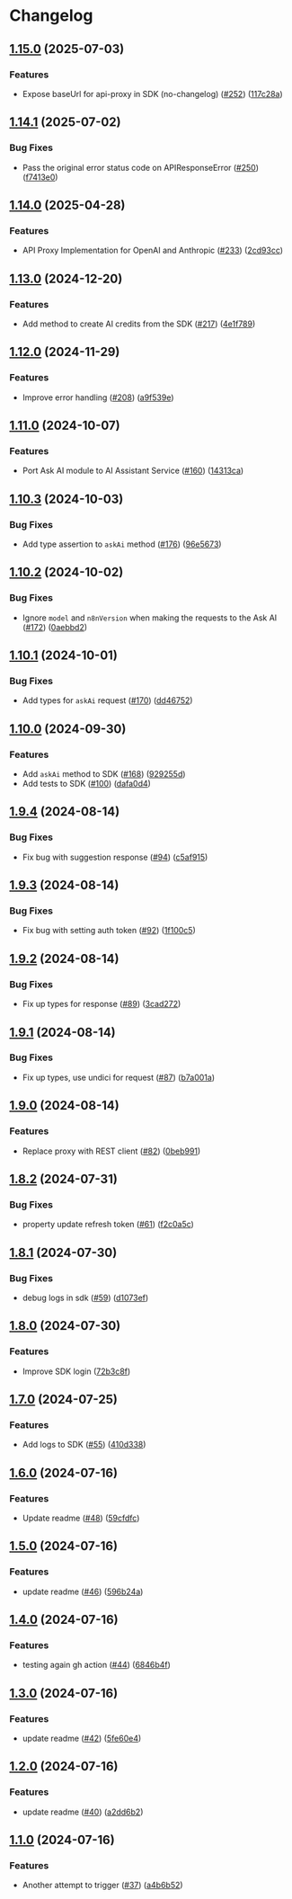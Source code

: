 # Changelog

## [1.15.0](https://github.com/n8n-io/ai-assistant-service/compare/ai-assistant-sdk-v1.14.1...ai-assistant-sdk-v1.15.0) (2025-07-03)


### Features

* Expose baseUrl for api-proxy in SDK (no-changelog) ([#252](https://github.com/n8n-io/ai-assistant-service/issues/252)) ([117c28a](https://github.com/n8n-io/ai-assistant-service/commit/117c28a1722544ee89c419707fdce5f28f34b3b7))

## [1.14.1](https://github.com/n8n-io/ai-assistant-service/compare/ai-assistant-sdk-v1.14.0...ai-assistant-sdk-v1.14.1) (2025-07-02)


### Bug Fixes

* Pass the original error status code on APIResponseError ([#250](https://github.com/n8n-io/ai-assistant-service/issues/250)) ([f7413e0](https://github.com/n8n-io/ai-assistant-service/commit/f7413e066fbec21818a7efb4e488814f5d64497c))

## [1.14.0](https://github.com/n8n-io/ai-assistant-service/compare/ai-assistant-sdk-v1.13.0...ai-assistant-sdk-v1.14.0) (2025-04-28)


### Features

* API Proxy Implementation for OpenAI and Anthropic ([#233](https://github.com/n8n-io/ai-assistant-service/issues/233)) ([2cd93cc](https://github.com/n8n-io/ai-assistant-service/commit/2cd93cc9b5e574835adc300615da4c73a53ed733))

## [1.13.0](https://github.com/n8n-io/ai-assistant-service/compare/ai-assistant-sdk-v1.12.0...ai-assistant-sdk-v1.13.0) (2024-12-20)


### Features

* Add method to create AI credits from the SDK ([#217](https://github.com/n8n-io/ai-assistant-service/issues/217)) ([4e1f789](https://github.com/n8n-io/ai-assistant-service/commit/4e1f789bb6441688f3dbb03d64d52461e216fcdb))

## [1.12.0](https://github.com/n8n-io/ai-assistant-service/compare/ai-assistant-sdk-v1.11.0...ai-assistant-sdk-v1.12.0) (2024-11-29)


### Features

* Improve error handling ([#208](https://github.com/n8n-io/ai-assistant-service/issues/208)) ([a9f539e](https://github.com/n8n-io/ai-assistant-service/commit/a9f539e9ef64771ead4434344d927f2ad3e8085d))

## [1.11.0](https://github.com/n8n-io/ai-assistant-service/compare/ai-assistant-sdk-v1.10.3...ai-assistant-sdk-v1.11.0) (2024-10-07)


### Features

* Port Ask AI module to AI Assistant Service ([#160](https://github.com/n8n-io/ai-assistant-service/issues/160)) ([14313ca](https://github.com/n8n-io/ai-assistant-service/commit/14313ca4c939a4aa64926db5c65d6831e4096142))

## [1.10.3](https://github.com/n8n-io/ai-assistant-service/compare/ai-assistant-sdk-v1.10.2...ai-assistant-sdk-v1.10.3) (2024-10-03)


### Bug Fixes

* Add type assertion to `askAi` method ([#176](https://github.com/n8n-io/ai-assistant-service/issues/176)) ([96e5673](https://github.com/n8n-io/ai-assistant-service/commit/96e5673276c06f9a912991276a5f58d161c125e0))

## [1.10.2](https://github.com/n8n-io/ai-assistant-service/compare/ai-assistant-sdk-v1.10.1...ai-assistant-sdk-v1.10.2) (2024-10-02)


### Bug Fixes

* Ignore `model` and `n8nVersion` when making the requests to the Ask AI ([#172](https://github.com/n8n-io/ai-assistant-service/issues/172)) ([0aebbd2](https://github.com/n8n-io/ai-assistant-service/commit/0aebbd24af7fbb502612d992c29606ba1e5e8d2a))

## [1.10.1](https://github.com/n8n-io/ai-assistant-service/compare/ai-assistant-sdk-v1.10.0...ai-assistant-sdk-v1.10.1) (2024-10-01)


### Bug Fixes

* Add types for `askAi` request ([#170](https://github.com/n8n-io/ai-assistant-service/issues/170)) ([dd46752](https://github.com/n8n-io/ai-assistant-service/commit/dd4675275314dc1fe296ebdd3b53bda60a34d016))

## [1.10.0](https://github.com/n8n-io/ai-assistant-service/compare/ai-assistant-sdk-v1.9.4...ai-assistant-sdk-v1.10.0) (2024-09-30)


### Features

* Add `askAi` method to SDK ([#168](https://github.com/n8n-io/ai-assistant-service/issues/168)) ([929255d](https://github.com/n8n-io/ai-assistant-service/commit/929255d521ab84486d9d55307ad8d112155bc6ca))
* Add tests to SDK ([#100](https://github.com/n8n-io/ai-assistant-service/issues/100)) ([dafa0d4](https://github.com/n8n-io/ai-assistant-service/commit/dafa0d45d02a77f30410b69ee756c41ef9ea2e35))

## [1.9.4](https://github.com/n8n-io/ai-assistant-service/compare/ai-assistant-sdk-v1.9.3...ai-assistant-sdk-v1.9.4) (2024-08-14)


### Bug Fixes

* Fix bug with suggestion response ([#94](https://github.com/n8n-io/ai-assistant-service/issues/94)) ([c5af915](https://github.com/n8n-io/ai-assistant-service/commit/c5af91521f4d1710c5091801e01dc6835171eea3))

## [1.9.3](https://github.com/n8n-io/ai-assistant-service/compare/ai-assistant-sdk-v1.9.2...ai-assistant-sdk-v1.9.3) (2024-08-14)


### Bug Fixes

* Fix bug with setting auth token ([#92](https://github.com/n8n-io/ai-assistant-service/issues/92)) ([1f100c5](https://github.com/n8n-io/ai-assistant-service/commit/1f100c5b613e289fdff4ce24b646c65f7ae2a93b))

## [1.9.2](https://github.com/n8n-io/ai-assistant-service/compare/ai-assistant-sdk-v1.9.1...ai-assistant-sdk-v1.9.2) (2024-08-14)


### Bug Fixes

* Fix up types for response ([#89](https://github.com/n8n-io/ai-assistant-service/issues/89)) ([3cad272](https://github.com/n8n-io/ai-assistant-service/commit/3cad272920e16bd27153485be2759fceffcb0273))

## [1.9.1](https://github.com/n8n-io/ai-assistant-service/compare/ai-assistant-sdk-v1.9.0...ai-assistant-sdk-v1.9.1) (2024-08-14)


### Bug Fixes

* Fix up types, use undici for request ([#87](https://github.com/n8n-io/ai-assistant-service/issues/87)) ([b7a001a](https://github.com/n8n-io/ai-assistant-service/commit/b7a001a5738006bdd280140d5cef33eeccdb7175))

## [1.9.0](https://github.com/n8n-io/ai-assistant-service/compare/ai-assistant-sdk-v1.8.2...ai-assistant-sdk-v1.9.0) (2024-08-14)


### Features

* Replace proxy with REST client ([#82](https://github.com/n8n-io/ai-assistant-service/issues/82)) ([0beb991](https://github.com/n8n-io/ai-assistant-service/commit/0beb991f3e476c04c510404ca33036a3d8a6cff1))

## [1.8.2](https://github.com/n8n-io/ai-assistant-service/compare/ai-assistant-sdk-v1.8.1...ai-assistant-sdk-v1.8.2) (2024-07-31)


### Bug Fixes

* property update refresh token ([#61](https://github.com/n8n-io/ai-assistant-service/issues/61)) ([f2c0a5c](https://github.com/n8n-io/ai-assistant-service/commit/f2c0a5c9afbde1248073743f0536c1df8ca0925e))

## [1.8.1](https://github.com/n8n-io/ai-assistant-service/compare/ai-assistant-sdk-v1.8.0...ai-assistant-sdk-v1.8.1) (2024-07-30)


### Bug Fixes

* debug logs in sdk ([#59](https://github.com/n8n-io/ai-assistant-service/issues/59)) ([d1073ef](https://github.com/n8n-io/ai-assistant-service/commit/d1073efb7175d1b9061c275cbf285a3ccdc10ed0))

## [1.8.0](https://github.com/n8n-io/ai-assistant-service/compare/ai-assistant-sdk-v1.7.0...ai-assistant-sdk-v1.8.0) (2024-07-30)


### Features

* Improve SDK login ([72b3c8f](https://github.com/n8n-io/ai-assistant-service/commit/72b3c8f6834ec6868bc9dec83954ab4c3fa1286f))

## [1.7.0](https://github.com/n8n-io/ai-assistant-service/compare/ai-assistant-sdk-v1.6.0...ai-assistant-sdk-v1.7.0) (2024-07-25)


### Features

* Add logs to SDK ([#55](https://github.com/n8n-io/ai-assistant-service/issues/55)) ([410d338](https://github.com/n8n-io/ai-assistant-service/commit/410d3388cc160048b661567188bbc683434ba421))

## [1.6.0](https://github.com/n8n-io/ai-assistant-service/compare/ai-assistant-sdk-v1.5.0...ai-assistant-sdk-v1.6.0) (2024-07-16)


### Features

* Update readme ([#48](https://github.com/n8n-io/ai-assistant-service/issues/48)) ([59cfdfc](https://github.com/n8n-io/ai-assistant-service/commit/59cfdfca1d68fdb4dc30be8a4f33567e855dcbf3))

## [1.5.0](https://github.com/n8n-io/ai-assistant-service/compare/ai-assistant-sdk-v1.4.0...ai-assistant-sdk-v1.5.0) (2024-07-16)


### Features

* update readme ([#46](https://github.com/n8n-io/ai-assistant-service/issues/46)) ([596b24a](https://github.com/n8n-io/ai-assistant-service/commit/596b24a7b4d43171505d2f4c9cf68c8db9a31b4c))

## [1.4.0](https://github.com/n8n-io/ai-assistant-service/compare/ai-assistant-sdk-v1.3.0...ai-assistant-sdk-v1.4.0) (2024-07-16)


### Features

* testing again gh action ([#44](https://github.com/n8n-io/ai-assistant-service/issues/44)) ([6846b4f](https://github.com/n8n-io/ai-assistant-service/commit/6846b4f758547c2d5f414b49f0ac7e43937f65d4))

## [1.3.0](https://github.com/n8n-io/ai-assistant-service/compare/ai-assistant-sdk-v1.2.0...ai-assistant-sdk-v1.3.0) (2024-07-16)


### Features

* update readme ([#42](https://github.com/n8n-io/ai-assistant-service/issues/42)) ([5fe60e4](https://github.com/n8n-io/ai-assistant-service/commit/5fe60e47c5a21b7b93613f47f67479974ccde78b))

## [1.2.0](https://github.com/n8n-io/ai-assistant-service/compare/ai-assistant-sdk-v1.1.0...ai-assistant-sdk-v1.2.0) (2024-07-16)


### Features

* update readme ([#40](https://github.com/n8n-io/ai-assistant-service/issues/40)) ([a2dd6b2](https://github.com/n8n-io/ai-assistant-service/commit/a2dd6b22263e8ec1f774ead9877801df3571f046))

## [1.1.0](https://github.com/n8n-io/ai-assistant-service/compare/ai-assistant-sdk-v1.0.0...ai-assistant-sdk-v1.1.0) (2024-07-16)


### Features

* Another attempt to trigger ([#37](https://github.com/n8n-io/ai-assistant-service/issues/37)) ([a4b6b52](https://github.com/n8n-io/ai-assistant-service/commit/a4b6b52cc83bb12d416c8f0077d893d074b19f75))
